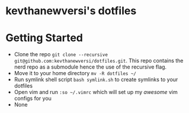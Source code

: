 # kevthanewversi's dotfiles
# Getting Started
* Clone the repo `git clone --recursive git@github.com:kevthanewversi/dotfiles.git`. This repo contains the nerd repo as a submodule hence the use of the recursive flag.
* Move it to your home directory `mv -R dotfiles ~/`
* Run symlink shell script `bash symlink.sh`  to create symlinks to your dotfiles
* Open vim and run `:so ~/.vimrc` which will set up my *awesome* vim configs for you
* None
